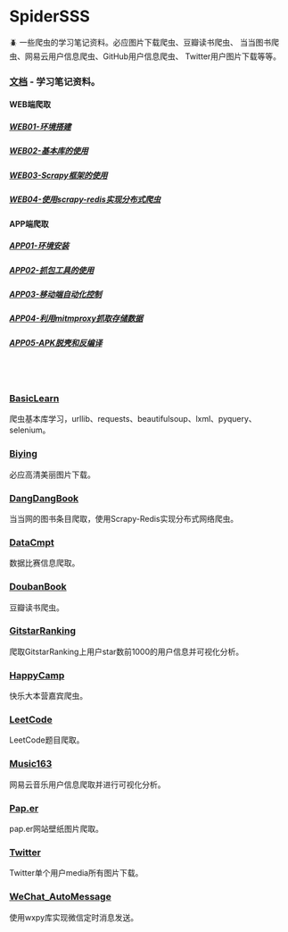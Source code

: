 # SpiderSSS
:beetle: 一些爬虫的学习笔记资料。必应图片下载爬虫、豆瓣读书爬虫、
当当图书爬虫、网易云用户信息爬虫、GitHub用户信息爬虫、
Twitter用户图片下载等等。

### [文档](/文档) - 学习笔记资料。
#### WEB端爬取
##### [WEB01-环境搭建](./文档/WEB01-环境搭建.md)
##### [WEB02-基本库的使用](./文档/WEB02-基本库的使用.md)
##### [WEB03-Scrapy框架的使用](./文档/WEB03-Scrapy框架的使用.md)
##### [WEB04-使用scrapy-redis实现分布式爬虫](./文档/WEB04-使用scrapy-redis实现分布式爬虫.md)

#### APP端爬取
##### [APP01-环境安装](./文档/APP01-环境安装.md)
##### [APP02-抓包工具的使用](./文档/APP02-抓包工具的使用.md)
##### [APP03-移动端自动化控制](./文档/APP03-移动端自动化控制.md)
##### [APP04-利用mitmproxy抓取存储数据](./文档/APP04-利用mitmproxy抓取存储数据.md)
##### [APP05-APK脱壳和反编译](./文档/APP05-APK脱壳和反编译.md)

<br></br>
### [BasicLearn](/BasicLearn)
爬虫基本库学习，urllib、requests、beautifulsoup、lxml、pyquery、selenium。

### [Biying](/Biying)
必应高清美丽图片下载。

### [DangDangBook](/DangDangBook)
当当网的图书条目爬取，使用Scrapy-Redis实现分布式网络爬虫。

### [DataCmpt](/DataCmpt)
数据比赛信息爬取。

### [DoubanBook](/DoubanBook)
豆瓣读书爬虫。

### [GitstarRanking](/GitstarRanking)
爬取GitstarRanking上用户star数前1000的用户信息并可视化分析。

### [HappyCamp](/HappyCamp)
快乐大本营嘉宾爬虫。

### [LeetCode](/LeetCode)
LeetCode题目爬取。

### [Music163](/Music163)
网易云音乐用户信息爬取并进行可视化分析。

### [Pap.er](/Pap.er)
pap.er网站壁纸图片爬取。

### [Twitter](/Twitter)
Twitter单个用户media所有图片下载。

### [WeChat_AutoMessage](/WeChat_AutoMessage)
使用wxpy库实现微信定时消息发送。


